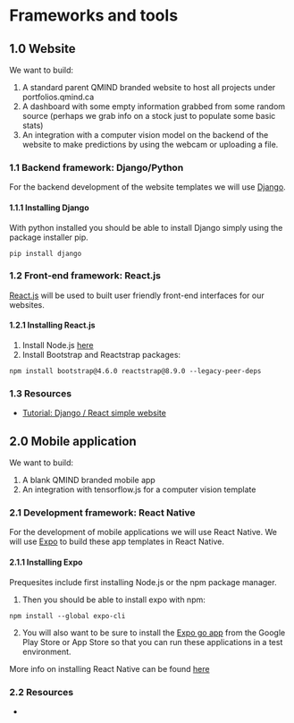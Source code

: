 # Frameworks and tools

## 1.0 Website
We want to build:
1. A standard parent QMIND branded website to host all projects under portfolios.qmind.ca
1. A dashboard with some empty information grabbed from some random source (perhaps we grab info on a stock just to populate some basic stats)
1. An integration with a computer vision model on the backend of the website to make predictions by using the webcam or uploading a file. 

### 1.1 Backend framework: Django/Python
For the backend development of the website templates we will use [Django](https://www.djangoproject.com/). 
#### 1.1.1 Installing Django
With python installed you should be able to install Django simply using the package installer pip.

```pip install django```

### 1.2 Front-end framework: React.js
[React.js](https://reactjs.org/) will be used to built user friendly front-end interfaces for our websites. 
#### 1.2.1 Installing React.js
1. Install Node.js [here](https://nodejs.org/en/download/)
1. Install Bootstrap and Reactstrap packages:

```npm install bootstrap@4.6.0 reactstrap@8.9.0 --legacy-peer-deps```

### 1.3 Resources
- [Tutorial: Django / React simple website](https://www.digitalocean.com/community/tutorials/build-a-to-do-application-using-django-and-react)

## 2.0 Mobile application
We want to build:
1. A blank QMIND branded mobile app
1. An integration with tensorflow.js for a computer vision template

### 2.1 Development framework: React Native
For the development of mobile applications we will use React Native. We will use [Expo](https://expo.dev/) to build these app templates in React Native.  

#### 2.1.1 Installing Expo
Prequesites include first installing Node.js or the npm package manager. 
1. Then you should be able to install expo with npm:

```npm install --global expo-cli```

2. You will also want to be sure to install the [Expo go app](https://expo.dev/client) from the Google Play Store or App Store so that you can run these applications in a test environment. 


More info on installing React Native can be found [here](https://docs.expo.dev/get-started/installation/)

### 2.2 Resources
- 
